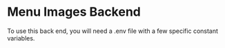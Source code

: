 # Menu Images Backend
To use this back end, you will need a .env file with a few specific constant variables.